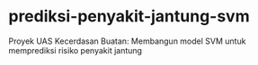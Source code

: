 # prediksi-penyakit-jantung-svm
Proyek UAS Kecerdasan Buatan: Membangun model SVM untuk memprediksi risiko penyakit jantung
